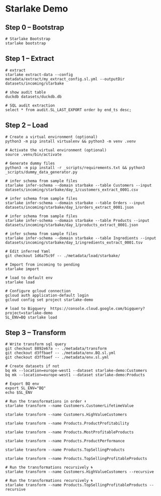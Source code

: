 # Starlake Demo 


##  Step 0 – Bootstrap

```shell 
# Starlake Bootstrap 
starlake bootstrap

```

## Step 1 – Extract

```shell 
# extract
starlake extract-data --config metadata/extract/my_extract_config.sl.yml --outputDir datasets/incoming/starbake     
```

```shell 
# show audit table 
duckdb datasets/duckdb.db 
 ```

```shell 
# SQL audit extraction
select * from audit.SL_LAST_EXPORT order by end_ts desc;
```

## Step 2 – Load

```shell 
# Create a virtual environment (optional) 
python3 -m pip install virtualenv && python3 -m venv .venv
```

```shell 
# Activate the virtual environment (optional) 
source .venv/bin/activate
```

```shell 
# Generate dummy files 
python3 -m pip install -r _scripts/requirements.txt && python3 _scripts/dummy_data_generator.py
```

```shell 
# infer schema from sample files 
starlake infer-schema --domain starbake --table Customers --input datasets/incoming/starbake/day_1/customers_extract_0001.csv
```

```shell 
# infer schema from sample files 
starlake infer-schema --domain starbake --table Orders --input datasets/incoming/starbake/day_1/orders_extract_0001.json
```

```shell 
# infer schema from sample files 
starlake infer-schema --domain starbake --table Products --input datasets/incoming/starbake/day_1/products_extract_0001.json
```

```shell 
# infer schema from sample files 
starlake infer-schema --domain starbake --table Ingredients --input datasets/incoming/starbake/day_1/ingredients_extract_0001.tsv 
```

```shell 
# Edit inferred Yaml
git checkout 1d6a75c9f -- ./metadata/load/starbake/
```

```shell 
# Import from incoming to pending 
starlake import
```

```shell 
# load to default env 
starlake load
```

```shell 
# Configure gcloud connection 
gcloud auth application-default login 
gcloud config set project starlake-demo
```


```shell 
# load to Bigquery  https://console.cloud.google.com/bigquery?project=starlake-demo
SL_ENV=BQ starlake load
```
## Step 3 – Transform

```shell 
# Write transform sql query
git checkout 8892e67a -- ./metadata/transform
git checkout d3ffbaef -- ./metadata/env.BQ.sl.yml
git checkout d3ffbaef -- ./metadata/env.sl.yml
```

```shell 
# Create datasets if not
bq mk --location=europe-west1 --dataset starlake-demo:Customers
bq mk --location=europe-west1 --dataset starlake-demo:Products
```

```shell 
# Export BQ env
export SL_ENV="BQ"
echo $SL_ENV
```

```shell 
# Run the transformations in order ⬇️ 
starlake transform --name Customers.CustomerLifetimeValue
```
```shell 
starlake transform --name Customers.HighValueCustomers
```
```shell 
starlake transform --name Products.ProductProfitability
```
```shell 
starlake transform --name Products.MostProfitableProducts
```
```shell 
starlake transform --name Products.ProductPerformance
```
```shell 
starlake transform --name Products.TopSellingProducts
```
```shell 
starlake transform --name Products.TopSellingProfitableProducts
```

```shell 
# Run the transformations recursively 🌀
starlake transform --name Customers.HighValueCustomers --recursive 
```

```shell 
# Run the transformations recursively 🌀
starlake transform --name Products.TopSellingProfitableProducts --recursive
```